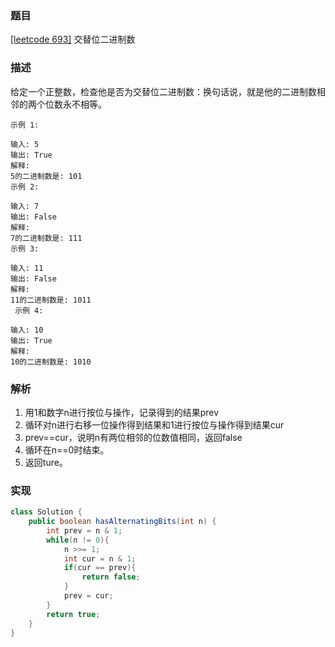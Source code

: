 ### 题目

[[leetcode 693]](https://leetcode-cn.com/problems/binary-number-with-alternating-bits/) 交替位二进制数

### 描述
给定一个正整数，检查他是否为交替位二进制数：换句话说，就是他的二进制数相邻的两个位数永不相等。

````
示例 1:

输入: 5
输出: True
解释:
5的二进制数是: 101
示例 2:

输入: 7
输出: False
解释:
7的二进制数是: 111
示例 3:

输入: 11
输出: False
解释:
11的二进制数是: 1011
 示例 4:

输入: 10
输出: True
解释:
10的二进制数是: 1010
````

### 解析

1. 用1和数字n进行按位与操作，记录得到的结果prev
2. 循环对n进行右移一位操作得到结果和1进行按位与操作得到结果cur
3. prev==cur，说明n有两位相邻的位数值相同，返回false
4. 循环在n==0时结束。
5. 返回ture。

### 实现

```java
class Solution {
    public boolean hasAlternatingBits(int n) {
        int prev = n & 1;
        while(n != 0){
            n >>= 1;
            int cur = n & 1;
            if(cur == prev){
                return false;
            }
            prev = cur;
        }
        return true;
    }
}
```